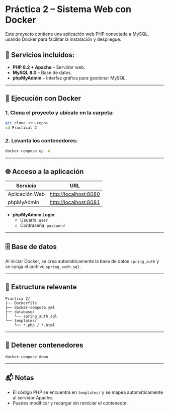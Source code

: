 
# Práctica 2 – Sistema Web con Docker

Este proyecto contiene una aplicación web PHP conectada a MySQL, usando Docker para facilitar la instalación y despliegue.

## 🚀 Servicios incluidos:
- **PHP 8.2 + Apache** – Servidor web.
- **MySQL 8.0** – Base de datos.
- **phpMyAdmin** – Interfaz gráfica para gestionar MySQL.

---

## 🐳 Ejecución con Docker

### 1. Clona el proyecto y ubícate en la carpeta:
```bash
git clone <tu-repo>
cd Practica\ 2
```

### 2. Levanta los contenedores:
```bash
docker-compose up -d
```

---

## 🌐 Acceso a la aplicación

| Servicio         | URL                             |
|------------------|---------------------------------|
| Aplicación Web   | [http://localhost:8080](http://localhost:8080) |
| phpMyAdmin       | [http://localhost:8081](http://localhost:8081) |

- **phpMyAdmin Login**:
  - Usuario: `user`
  - Contraseña: `password`

---

## 🗄️ Base de datos

Al iniciar Docker, se crea automáticamente la base de datos `spring_auth` y se carga el archivo `spring_auth.sql`.

---

## 📂 Estructura relevante
```
Practica 2/
├── Dockerfile
├── docker-compose.yml
├── database/
│   └── spring_auth.sql
└── templates/
    └── *.php / *.html
```

---

## 🛑 Detener contenedores
```bash
docker-compose down
```

---

## 📬 Notas
- El código PHP se encuentra en `templates/` y se mapea automáticamente al servidor Apache.
- Puedes modificar y recargar sin reiniciar el contenedor.
